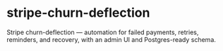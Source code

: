 # stripe-churn-deflection
Stripe churn-deflection — automation for failed payments, retries, reminders, and recovery, with an admin UI and Postgres-ready schema.
